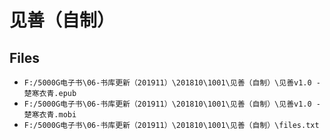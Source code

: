 # 见善（自制）

## Files

- `F:/5000G电子书\06-书库更新（201911）\201810\1001\见善（自制）\见善v1.0 - 楚寒衣青.epub`
- `F:/5000G电子书\06-书库更新（201911）\201810\1001\见善（自制）\见善v1.0 - 楚寒衣青.mobi`
- `F:/5000G电子书\06-书库更新（201911）\201810\1001\见善（自制）\files.txt`
